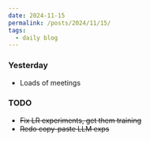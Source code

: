 ```yaml
---
date: 2024-11-15
permalink: /posts/2024/11/15/
tags:
  - daily blog
---
```


### Yesterday
- Loads of meetings

### TODO
- ~~Fix LR experiments, get them training~~
- ~~Redo copy-paste LLM exps~~

